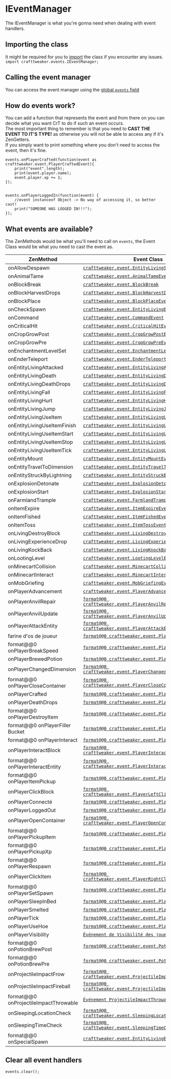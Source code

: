# IEventManager

The IEventManager is what you're gonna need when dealing with event handlers.

## Importing the class

It might be required for you to [import](/AdvancedFunctions/Import/) the class if you encounter any issues.  
`import crafttweaker.events.IEventManager;`

## Calling the event manager

You can access the event manager using the [global `events` field](/Vanilla/Global_Functions/)

## How do events work?

You can add a function that represents the event and from there on you can decide what you want CrT to do if such an event occurs.  
The most important thing to remember is that you need to **CAST THE EVENT TO IT'S TYPE!** as otherwise you will not be able to access any if it's ZenGetters.  
If you simply want to print something where you don't need to access the event, then it's fine.

```zenscript
events.onPlayerCrafted(function(event as crafttweaker.event.PlayerCraftedEvent){
    print("event".length);
    print(event.player.name);
    event.player.xp += 1;
});


events.onPlayerLoggedIn(function(event) {
    //event instanceof Object -> No way of accessing it, so better cast!
    print("SOMEONE HAS LOGGED IN!!!");
});
```

## What events are available?

The ZenMethods would be what you'll need to call on `events`, the Event Class would be what you need to cast the event as.

| ZenMethod                             | Event Class                                                                                                      |
| ------------------------------------- | ---------------------------------------------------------------------------------------------------------------- |
| onAllowDespawn                        | [`crafttweaker.event.EntityLivingSpawnEvent`](/Vanilla/Events/Events/EntityLivingSpawn/)                         |
| onAnimalTame                          | [`crafttweaker.event.AnimalTameEvent`](/Vanilla/Events/Events/AnimalTame/)                                       |
| onBlockBreak                          | [`crafttweaker.event.BlockBreak`](/Vanilla/Events/Events/BlockBreak/)                                            |
| onBlockHarvestDrops                   | [`crafttweaker.event.BlockHarvestDrops`](/Vanilla/Events/Events/BlockHarvestDrops/)                              |
| onBlockPlace                          | [`crafttweaker.event.BlockPlaceEvent`](/Vanilla/Events/Events/BlockPlace/)                                       |
| onCheckSpawn                          | [`crafttweaker.event.EntityLivingExtendedSpawnEvent`](/Vanilla/Events/Events/EntityLivingSpawn/)                 |
| onCommand                             | [`crafttweaker.event.CommandEvent`](/Vanilla/Events/Events/CommandEvent/)                                        |
| onCriticalHit                         | [`crafttweaker.event.CriticalHitEvent`](/Vanilla/Events/Events/CriticalHit/)                                     |
| onCropGrowPost                        | [`crafttweaker.event.CropGrowPostEvent`](/Vanilla/Events/Events/CropGrowPost/)                                   |
| onCropGrowPre                         | [`crafttweaker.event.CropGrowPreEvent`](/Vanilla/Events/Events/CropGrowPre/)                                     |
| onEnchantmentLevelSet                 | [`crafttweaker.event.EnchantmentLevelSetEvent`](/Vanilla/Events/Events/EnchantmentLevelSet/)                     |
| onEnderTeleport                       | [`crafttweaker.event.EnderTeleportEvent`](/Vanilla/Events/Events/EnderTeleport/)                                 |
| onEntityLivingAttacked                | [`crafttweaker.event.EntityLivingAttackedEvent`](/Vanilla/Events/Events/EntityLivingAttacked/)                   |
| onEntityLivingDeath                   | [`crafttweaker.event.EntityLivingDeathEvent`](/Vanilla/Events/Events/EntityLivingDeath/)                         |
| onEntityLivingDeathDrops              | [`crafttweaker.event.EntityLivingDeathDropsEvent`](/Vanilla/Events/Events/EntityLivingDeathDrops/)               |
| onEntityLivingFall                    | [`crafttweaker.event.EntityLivingFallEvent`](/Vanilla/Events/Events/EntityLivingFall/)                           |
| onEntityLivingHurt                    | [`crafttweaker.event.EntityLivingHurtEvent`](/Vanilla/Events/Events/EntityLivingHurt/)                           |
| onEntityLivingJump                    | [`crafttweaker.event.EntityLivingJumpEvent`](/Vanilla/Events/Events/EntityLivingJump/)                           |
| onEntityLivingUseItem                 | [`crafttweaker.event.EntityLivingUseItemEvent.All`](/Vanilla/Events/Events/LivingEntityUseItem/)                 |
| onEntityLivingUseItemFinish           | [`crafttweaker.event.EntityLivingUseItemEvent.Finish`](/Vanilla/Events/Events/LivingEntityUseItem/)              |
| onEntityLivingUseItemStart            | [`crafttweaker.event.EntityLivingUseItemEvent.Start`](/Vanilla/Events/Events/LivingEntityUseItem/)               |
| onEntityLivingUseItemStop             | [`crafttweaker.event.EntityLivingUseItemEvent.Stop`](/Vanilla/Events/Events/LivingEntityUseItem/)                |
| onEntityLivingUseItemTick             | [`crafttweaker.event.EntityLivingUseItemEvent.Tick`](/Vanilla/Events/Events/LivingEntityUseItem/)                |
| onEntityMount                         | [`crafttweaker.event.EntityMountEvent`](/Vanilla/Events/Events/EntityMount/)                                     |
| onEntityTravelToDimension             | [`crafttweaker.event.EntityTravelToDimensionEvent`](/Vanilla/Events/Events/EntityTravelToDimension/)             |
| onEntityStruckByLightning             | [`crafttweaker.event.EntityStruckByLightningEvent`](/Vanilla/Events/Events/EntityStruckByLightning/)             |
| onExplosionDetonate                   | [`crafttweaker.event.ExplosionDetonateEvent`](/Vanilla/Events/Events/ExplosionDetonate/)                         |
| onExplosionStart                      | [`crafttweaker.event.ExplosionStartEvent`](/Vanilla/Events/Events/ExplosionStart/)                               |
| onFarmlandTrample                     | [`crafttweaker.event.FarmlandTrampleEvent`](/Vanilla/Events/Events/FarmlandTrample/)                             |
| onItemExpire                          | [`crafttweaker.event.ItemExpireEvent`](/Vanilla/Events/Events/ItemExpire/)                                       |
| onItemFished                          | [`crafttweaker.event.ItemFishedEvent`](/Vanilla/Events/Events/ItemFished/)                                       |
| onItemToss                            | [`crafttweaker.event.ItemTossEvent`](/Vanilla/Events/Events/ItemToss/)                                           |
| onLivingDestroyBlock                  | [`crafttweaker.event.LivingDestroyBlockEvent`](/Vanilla/Events/Events/LivingDestroyBlock/)                       |
| onLivingExperienceDrop                | [`crafttweaker.event.LivingExperienceDropEvent`](/Vanilla/Events/Events/LivingExperienceDrop/)                   |
| onLivingKockBack                      | [`crafttweaker.event.LivingKnockBackEvent`](/Vanilla/Events/Events/LivingKnockBack/)                             |
| onLootingLevel                        | [`crafttweaker.event.LootingLevelEvent`](/Vanilla/Events/Events/LootingLevel/)                                   |
| onMinecartCollision                   | [`crafttweaker.event.MinecartCollisionEvent`](/Vanilla/Events/Events/MinecartCollision/)                         |
| onMinecartInteract                    | [`crafttweaker.event.MinecartInteractEvent`](/Vanilla/Events/Events/MinecartInteract/)                           |
| onMobGriefing                         | [`crafttweaker.event.MobGriefingEvent`](/Vanilla/Events/Events/MobGriefing/)                                     |
| onPlayerAdvancement                   | [`crafttweaker.event.PlayerAdvancement`](/Vanilla/Events/Events/PlayerAdvancement/)                              |
| onPlayerAnvilRepair                   | [`format@@0 crafttweaker.event.PlayerAnvilRepairEvent`](/Vanilla/Events/Events/PlayerAnvilRepair/)               |
| onPlayerAnvilUpdate                   | [`format@@0 crafttweaker.event.PlayerAnvilUpdateEvent`](/Vanilla/Events/Events/PlayerAnvilUpdate/)               |
| onPlayerAttackEntity                  | [`format@@0 crafttweaker.event.PlayerAttackEntityEvent`](/Vanilla/Events/Events/PlayerAttackEntity/)             |
| farine d'os de joueur                 | [`format@@0 crafttweaker.event.PlayerBonemealEvent`](/Vanilla/Events/Events/PlayerBonemeal/)                     |
| format@@0 onPlayerBreakSpeed          | [`format@@0 crafttweaker.event.PlayerBreakSpeed`](/Vanilla/Events/Events/PlayerBreakSpeed/)                      |
| onPlayerBrewedPotion                  | [`format@@0 crafttweaker.event.PlayerBrewedPotion`](/Vanilla/Events/Events/PlayerBrewedPotion/)                  |
| onPlayerChangedDimension              | [`format@@0 crafttweaker.event.PlayerChangedDimensionEvent`](/Vanilla/Events/Events/PlayerChangedDimension/)     |
| format@@0 onPlayerCloseContainer      | [`format@@0 crafttweaker.event.PlayerCloseContainerEvent`](/Vanilla/Events/Events/PlayerCloseContainer/)         |
| onPlayerCrafted                       | [`format@@0 crafttweaker.event.PlayerCraftedEvent`](/Vanilla/Events/Events/PlayerCrafted/)                       |
| onPlayerDeathDrops                    | [`format@@0 crafttweaker.event.PlayerDeathDropsEvent`](/Vanilla/Events/Events/PlayerDeathDrops/)                 |
| format@@0 onPlayerDestroyItem         | [`format@@0 crafttweaker.event.PlayerDestroyItem`](/Vanilla/Events/Events/PlayerDestroyItem/)                    |
| format@@0 onPlayerFiller Bucket       | [`format@@0 crafttweaker.event.PlayerFillBucketEvent`](/Vanilla/Events/Events/PlayerFillBucket/)                 |
| format@@0 onPlayerInteract            | [`format@@0 crafttweaker.event.PlayerInteractEvent`](/Vanilla/Events/Events/PlayerInteract/)                     |
| onPlayerInteractBlock                 | [`format@@0 crafttweaker.event.PlayerInteractBlockEvent`](/Vanilla/Events/Events/PlayerInteractBlock/)           |
| format@@0 onPlayerInteractEntity      | [`format@@0 crafttweaker.event.PlayerInteractEntityEvent`](/Vanilla/Events/Events/PlayerInteractEntity/)         |
| format@@0 onPlayerItemPickup          | [`format@@0 crafttweaker.event.PlayerItemPickupEvent`](/Vanilla/Events/Events/PlayerItemPickup/)                 |
| onPlayerClickBlock                    | [`format@@0 crafttweaker.event.PlayerLeftClickBlockEvent`](/Vanilla/Events/Events/PlayerLeftClickBlock/)         |
| onPlayerConnecté                      | [`format@@0 crafttweaker.event.PlayerLoggedInEvent`](/Vanilla/Events/Events/PlayerLoggedIn/)                     |
| onPlayerLoggedOut                     | [`format@@0 crafttweaker.event.PlayerLoggedOutEvent`](/Vanilla/Events/Events/PlayerLoggedOut/)                   |
| onPlayerOpenContainer                 | [`format@@0 crafttweaker.event.PlayerOpenContainerEvent`](/Vanilla/Events/Events/PlayerOpenContainer/)           |
| format@@0 onPlayerPickupItem          | [`format@@0 crafttweaker.event.PlayerPickupItemEvent`](/Vanilla/Events/Events/PlayerPickupItem/)                 |
| format@@0 onPlayerPickupXp            | [`format@@0 crafttweaker.event.PlayerPickupXpEvent`](/Vanilla/Events/Events/PlayerPickupXp/)                     |
| format@@0 onPlayerRespawn             | [`format@@0 crafttweaker.event.PlayerRespawnEvent`](/Vanilla/Events/Events/PlayerRespawn/)                       |
| onPlayerClickItem                     | [`format@@0 crafttweaker.event.PlayerRightClickItemEvent`](/Vanilla/Events/Events/PlayerRightClickItem/)         |
| format@@0 onPlayerSetSpawn            | [`format@@0 crafttweaker.event.PlayerSetSpawn`](/Vanilla/Events/Events/PlayerSetSpawn/)                          |
| onPlayerSleepInBed                    | [`format@@0 crafttweaker.event.PlayerSleepInBedEvent`](/Vanilla/Events/Events/PlayerSleepInBed/)                 |
| onPlayerSmelted                       | [`format@@0 crafttweaker.event.PlayerSmeltedEvent`](/Vanilla/Events/Events/PlayerSmelted/)                       |
| onPlayerTick                          | [`format@@0 crafttweaker.event.PlayerTickEvent`](/Vanilla/Events/Events/PlayerTick/)                             |
| onPlayerUseHoe                        | [`format@@0 crafttweaker.event.PlayerUseHoeEvent`](/Vanilla/Events/Events/PlayerUseHoe/)                         |
| onPlayerVisibility                    | [`Événement de Visibilité des joueurs`](/Vanilla/Events/Events/PlayerVisibility/)                                |
| format@@0 onPotionBrewPost            | [`format@@0 crafttweaker.event.PotionBrewPostEvent`](/Vanilla/Events/Events/PotionBrewPost/)                     |
| format@@0 onPotionBrewPre             | [`format@@0 crafttweaker.event.PotionBrewPreEvent`](/Vanilla/Events/Events/PotionBrewPre/)                       |
| onProjectileImpactFrow                | [`format@@0 crafttweaker.event.ProjectileImpactArrowEvent`](/Vanilla/Events/Events/ProjectileImpactArrow/)       |
| onProjectileImpactFireball            | [`format@@0 crafttweaker.event.ProjectileImpactFireballEvent`](/Vanilla/Events/Events/ProjectileImpactFireball/) |
| format@@0 onProjectileImpactThrowable | [`Événement ProjectileImpactThrowableEvent`](/Vanilla/Events/Events/ProjectileImpactThrowable/)                  |
| onSleepingLocationCheck               | [`format@@0 crafttweaker.event.SleepingLocationCheckEvent`](/Vanilla/Events/Events/SleepingLocationCheck/)       |
| onSleepingTimeCheck                   | [`format@@0 crafttweaker.event.SleepingTimeCheckEvent`](/Vanilla/Events/Events/SleepingTimeCheck/)               |
| format@@0 onSpecialSpawn              | [`crafttweaker.event.EntityLivingExtendedSpawnEvent`](/Vanilla/Events/Events/EntityLivingSpawn/)                 |

## Clear all event handlers

```zenscript
events.clear();
```
